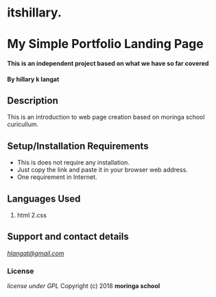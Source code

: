 # itshillary.
# My Simple Portfolio Landing Page
#### This is an independent project based on what we have so far covered
#### By **hillary k langat**
## Description
This is an introduction to web page creation based on moringa school curicullum. 
## Setup/Installation Requirements
* This is does not require any installation.
* Just copy the link and paste it in your browser web address.
* One requirement in Internet.

## Languages Used
1. html
2.css
## Support and contact details
*hlangat@gmail.com*

### License
*license under GPL*
Copyright (c) 2018 **moringa school**
  
